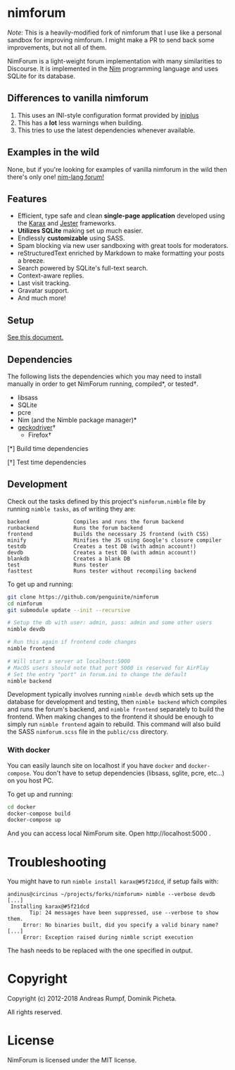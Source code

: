 # nimforum

*Note:* This is a heavily-modified fork of nimforum that I use like a personal sandbox for improving nimforum. I might make a PR to send back some improvements, but not all of them.

NimForum is a light-weight forum implementation
with many similarities to Discourse. It is implemented in
the [Nim](https://nim-lang.org) programming
language and uses SQLite for its database.

## Differences to vanilla nimforum

1. This uses an INI-style configuration format provided by [iniplus](https://github.com/penguinite/iniplus.git)
2. This has a **lot** less warnings when building.
3. This tries to use the latest dependencies whenever available.

## Examples in the wild

None, but if you're looking for examples of vanilla nimforum in the wild then there's only one! [nim-lang forum!](https://forum.nim-lang.org)

## Features

* Efficient, type safe and clean **single-page application** developed using the
  [Karax](https://github.com/karaxnim/karax) and
  [Jester](https://github.com/dom96/jester) frameworks.
* **Utilizes SQLite** making set up much easier.
* Endlessly **customizable** using SASS.
* Spam blocking via new user sandboxing with great tools for moderators.
* reStructuredText enriched by Markdown to make formatting your posts a breeze.
* Search powered by SQLite's full-text search.
* Context-aware replies.
* Last visit tracking.
* Gravatar support.
* And much more!

## Setup

[See this document.](https://github.com/nim-lang/nimforum/blob/master/setup.md)

## Dependencies

The following lists the dependencies which you may need to install manually
in order to get NimForum running, compiled*, or tested†.

* libsass
* SQLite
* pcre
* Nim (and the Nimble package manager)*
* [geckodriver](https://github.com/mozilla/geckodriver)†
  * Firefox†

[*] Build time dependencies

[†] Test time dependencies

## Development

Check out the tasks defined by this project's ``nimforum.nimble`` file by
running ``nimble tasks``, as of writing they are:

```
backend              Compiles and runs the forum backend
runbackend           Runs the forum backend
frontend             Builds the necessary JS frontend (with CSS)
minify               Minifies the JS using Google's closure compiler
testdb               Creates a test DB (with admin account!)
devdb                Creates a test DB (with admin account!)
blankdb              Creates a blank DB
test                 Runs tester
fasttest             Runs tester without recompiling backend
```

To get up and running:

```bash
git clone https://github.com/penguinite/nimforum
cd nimforum
git submodule update --init --recursive

# Setup the db with user: admin, pass: admin and some other users
nimble devdb

# Run this again if frontend code changes
nimble frontend

# Will start a server at localhost:5000
# MacOS users should note that port 5000 is reserved for AirPlay
# Set the entry "port" in forum.ini to change the default
nimble backend
```

Development typically involves running `nimble devdb` which sets up the
database for development and testing, then `nimble backend`
which compiles and runs the forum's backend, and `nimble frontend`
separately to build the frontend. When making changes to the frontend it
should be enough to simply run `nimble frontend` again to rebuild. This command
will also build the SASS ``nimforum.scss`` file in the `public/css` directory.

### With docker

You can easily launch site on localhost if you have `docker` and `docker-compose`.
You don't have to setup dependencies (libsass, sglite, pcre, etc...) on you host PC.

To get up and running:

```bash
cd docker
docker-compose build
docker-compose up
```

And you can access local NimForum site.
Open http://localhost:5000 .

# Troubleshooting

You might have to run `nimble install karax@#5f21dcd`, if setup fails
with:

```
andinus@circinus ~/projects/forks/nimforum> nimble --verbose devdb
[...]
 Installing karax@#5f21dcd
       Tip: 24 messages have been suppressed, use --verbose to show them.
     Error: No binaries built, did you specify a valid binary name?
[...]
     Error: Exception raised during nimble script execution
```

The hash needs to be replaced with the one specified in output.

# Copyright

Copyright (c) 2012-2018 Andreas Rumpf, Dominik Picheta.

All rights reserved.

# License

NimForum is licensed under the MIT license.
